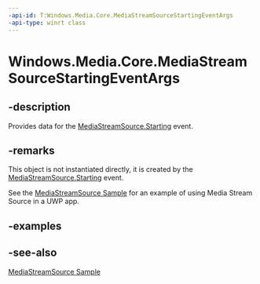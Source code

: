 ```yaml
---
-api-id: T:Windows.Media.Core.MediaStreamSourceStartingEventArgs
-api-type: winrt class
---
```


<!-- Class syntax.
public class MediaStreamSourceStartingEventArgs : Windows.Media.Core.IMediaStreamSourceStartingEventArgs
-->

# Windows.Media.Core.MediaStreamSourceStartingEventArgs

## -description
Provides data for the [MediaStreamSource.Starting](mediastreamsource_starting.md) event.

## -remarks
This object is not instantiated directly, it is created by the [MediaStreamSource.Starting](mediastreamsource_starting.md) event.

See the [MediaStreamSource Sample](https://github.com/microsoftarchive/msdn-code-gallery-microsoft/tree/master/Official%20Windows%20Platform%20Sample/MediaStreamSource%20streaming%20sample) for an example of using Media Stream Source in a UWP app.

## -examples

## -see-also
[MediaStreamSource Sample](https://github.com/microsoftarchive/msdn-code-gallery-microsoft/tree/master/Official%20Windows%20Platform%20Sample/MediaStreamSource%20streaming%20sample)
